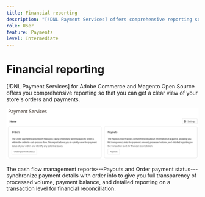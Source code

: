 ```yaml
---
title: Financial reporting
description: "[!DNL Payment Services] offers comprehensive reporting so that you can get a clear view of your store's orders and payments."
role: User
feature: Payments
level: Intermediate
---
```

# Financial reporting

[!DNL Payment Services] for Adobe Commerce and Magento Open Source offers you comprehensive reporting so that you can get a clear view of your store's orders and payments.

![Financial reports view](assets/reports-view.png )

The cash flow management reports---Payouts and Order payment status---synchronize payment details with order info to give you full transparency of processed volume, payment balance, and detailed reporting on a transaction level for financial reconciliation.
